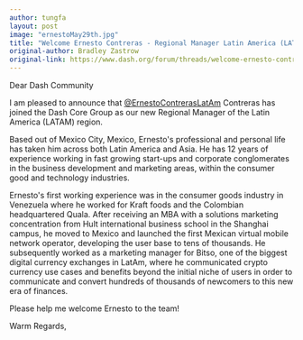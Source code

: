 ```yaml
---
author: tungfa
layout: post
image: "ernestoMay29th.jpg"
title: "Welcome Ernesto Contreras - Regional Manager Latin America (LATAM)"
original-author: Bradley Zastrow
original-link: https://www.dash.org/forum/threads/welcome-ernesto-contreras-regional-manager-latin-america-latam.38001/
---
```



Dear Dash Community

I am pleased to announce that [@ErnestoContrerasLatAm](https://www.dash.org/forum/members/26905/) Contreras has joined the Dash Core Group as our new Regional Manager of the Latin America (LATAM) region.

Based out of Mexico City, Mexico, Ernesto's professional and personal life has taken him across both Latin America and Asia. He has 12 years of experience working in fast growing start-ups and corporate conglomerates in the business development and marketing areas, within the consumer good and technology industries.

Ernesto's first working experience was in the consumer goods industry in Venezuela where he worked for Kraft foods and the Colombian headquartered Quala. After receiving an MBA with a solutions marketing concentration from Hult international business school in the Shanghai campus, he moved to Mexico and launched the first Mexican virtual mobile network operator, developing the user base to tens of thousands. He subsequently worked as a marketing manager for Bitso, one of the biggest digital currency exchanges in LatAm, where he communicated crypto currency use cases and benefits beyond the initial niche of users in order to communicate and convert hundreds of thousands of newcomers to this new era of finances.

Please help me welcome Ernesto to the team!

Warm Regards,
